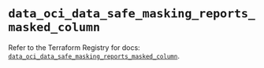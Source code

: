 # `data_oci_data_safe_masking_reports_masked_column`

Refer to the Terraform Registry for docs: [`data_oci_data_safe_masking_reports_masked_column`](https://registry.terraform.io/providers/hashicorp/oci/7.19.0/docs/data-sources/data_safe_masking_reports_masked_column).
